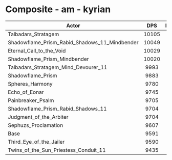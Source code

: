 # Composite - am - kyrian
| Actor | DPS | Increase |
|---|:---:|:---:|
|Talbadars_Stratagem|10105|5.35%|
|Shadowflame_Prism_Rabid_Shadows_11_Mindbender|10049|4.78%|
|Eternal_Call_to_the_Void|10029|4.57%|
|Shadowflame_Prism_Mindbender|10020|4.47%|
|Talbadars_Stratagem_Mind_Devourer_11|9993|4.19%|
|Shadowflame_Prism|9883|3.04%|
|Spheres_Harmony|9780|1.97%|
|Echo_of_Eonar|9745|1.61%|
|Painbreaker_Psalm|9705|1.18%|
|Shadowflame_Prism_Rabid_Shadows_11|9704|1.18%|
|Judgment_of_the_Arbiter|9704|1.18%|
|Sephuzs_Proclamation|9607|0.16%|
|Base|9591|0.00%|
|Third_Eye_of_the_Jailer|9590|-0.01%|
|Twins_of_the_Sun_Priestess_Conduit_11|9435|-1.63%|
